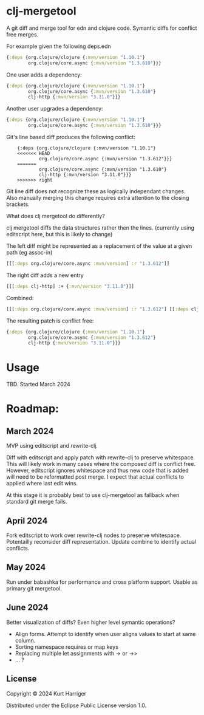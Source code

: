 # clj-mergetool

A git diff and merge tool for edn and clojure code.
Symantic diffs for conflict free merges.

For example given the following deps.edn

```clj
{:deps {org.clojure/clojure {:mvn/version "1.10.1"}
        org.clojure/core.async {:mvn/version "1.3.610"}}}
```

One user adds a dependency:

```clj
{:deps {org.clojure/clojure {:mvn/version "1.10.1"}
        org.clojure/core.async {:mvn/version "1.3.610"}
        clj-http {:mvn/version "3.11.0"}}}
```

Another user upgrades a dependency:

```clj
{:deps {org.clojure/clojure {:mvn/version "1.10.1"}
        org.clojure/core.async {:mvn/version "1.3.610"}}}
```

Git's line based diff produces the following conflict:

```
    {:deps {org.clojure/clojure {:mvn/version "1.10.1"}
    <<<<<<< HEAD
            org.clojure/core.async {:mvn/version "1.3.612"}}}
    =======
            org.clojure/core.async {:mvn/version "1.3.610"}
            clj-http {:mvn/version "3.11.0"}}}
    >>>>>>> right
```

Git line diff does not recognize these as logically independant changes. Also manually merging this change requires extra attention to the closing brackets.

What does clj mergetool do differently?

clj mergetool diffs the data structures rather then the lines.
(currently using editscript here, but this is likely to change)

The left diff might be represented as a replacement of the value at a given path (eg assoc-in)

```clj
[[[:deps org.clojure/core.async :mvn/version] :r "1.3.612"]]
```

The right diff adds a new entry

```clj
[[[:deps clj-http] :+ {:mvn/version "3.11.0"}]]
```

Combined:

```clj
[[[:deps org.clojure/core.async :mvn/version] :r "1.3.612"] [[:deps clj-http] :+ {:mvn/version "3.11.0"}]]
```

The resulting patch is conflict free:

```clj
{:deps {org.clojure/clojure {:mvn/version "1.10.1"}
        org.clojure/core.async {:mvn/version "1.3.612"}
        clj-http {:mvn/version "3.11.0"}}}
```

# Usage

TBD.
Started March 2024

# Roadmap:

## March 2024

MVP using editscript and rewrite-clj.

Diff with editscript and apply patch with rewrite-clj to preserve whitespace. This will likely work in many cases where the composed diff is conflict free. However, editscript ignores whitespace and thus new code that is added will need to be reformatted post merge. I expect that actual conflicts to applied where last edit wins.

At this stage it is probably best to use clj-mergetool as fallback when standard git merge fails.

## April 2024

Fork editscript to work over rewrite-clj nodes to preserve whitespace.
Potentailly reconsider diff representation.
Update combine to identify actual conflicts.

## May 2024

Run under babashka for performance and cross platform support.
Usable as primary git mergetool.

## June 2024

Better visualization of diffs?
Even higher level symantic operations?

- Align forms. Attempt to identify when user aligns values to start at same column.
- Sorting namespace requires or map keys
- Replacing multiple let assignments with -> or ->>
- ... ?

## License

Copyright © 2024 Kurt Harriger

Distributed under the Eclipse Public License version 1.0.
